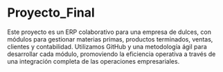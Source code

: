 # Proyecto_Final
Este proyecto es un ERP colaborativo para una empresa de dulces, con módulos para gestionar materias primas, productos terminados, ventas, clientes y contabilidad. Utilizamos GitHub y una metodología ágil para desarrollar cada módulo, promoviendo la eficiencia operativa a través de una integración completa de las operaciones empresariales.
